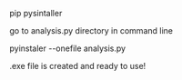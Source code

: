 pip pysintaller

go to analysis.py directory in command line

pyinstaler --onefile analysis.py

.exe file is created and ready to use!
